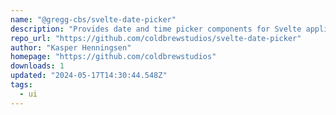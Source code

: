```yaml
---
name: "@gregg-cbs/svelte-date-picker"
description: "Provides date and time picker components for Svelte applications."
repo_url: "https://github.com/coldbrewstudios/svelte-date-picker"
author: "Kasper Henningsen"
homepage: "https://github.com/coldbrewstudios"
downloads: 1
updated: "2024-05-17T14:30:44.548Z"
tags: 
  - ui
---
```

